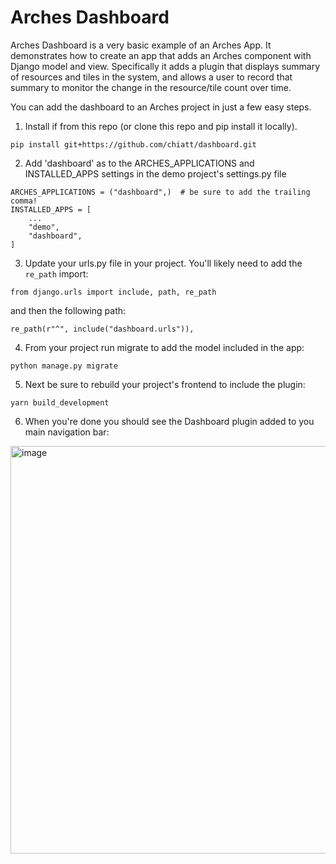 # Arches Dashboard

Arches Dashboard is a very basic example of an Arches App. It demonstrates how to create an app that adds an Arches component with Django model and view. 
Specifically it adds a plugin that displays summary of resources and tiles in the system, and allows a user to record 
that summary to monitor the change in the resource/tile count over time.

You can add the dashboard to an Arches project in just a few easy steps.

1. Install if from this repo (or clone this repo and pip install it locally). 
```
pip install git+https://github.com/chiatt/dashboard.git
```

2. Add 'dashboard' as to the ARCHES_APPLICATIONS and INSTALLED_APPS settings in the demo project's settings.py file
```
ARCHES_APPLICATIONS = ("dashboard",)  # be sure to add the trailing comma!
INSTALLED_APPS = [
    ...
    "demo",
    "dashboard",
]
```

3. Update your urls.py file in your project. You'll likely need to add the `re_path` import:
```
from django.urls import include, path, re_path
```
and then the following path:   
```
re_path(r"^", include("dashboard.urls")),
```

4. From your project run migrate to add the model included in the app:
```
python manage.py migrate
```

5. Next be sure to rebuild your project's frontend to include the plugin:
```
yarn build_development
```

6. When you're done you should see the Dashboard plugin added to you main navigation bar:
 <img width="652" alt="image" src="https://github.com/chiatt/dashboard/assets/1877663/5c45727d-fee9-46c1-94fa-fa18358353bf">
